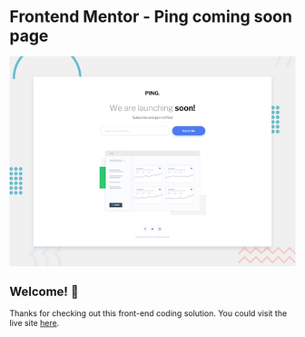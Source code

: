 # Frontend Mentor - Ping coming soon page

![Design preview for the Ping coming soon page coding challenge](./design/desktop-preview.jpg)

## Welcome! 👋

Thanks for checking out this front-end coding solution. You could visit the live site [here](https://tomboynotes.github.io/ping-coming-soon-page/).
